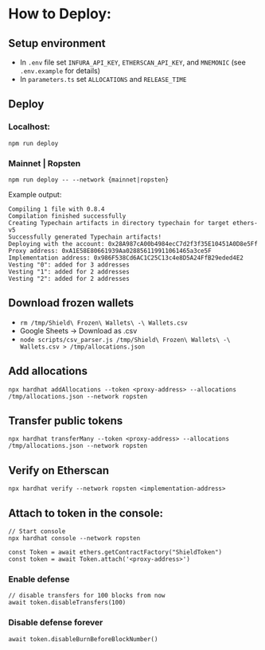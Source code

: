 # How to Deploy:

## Setup environment

- In `.env` file set `INFURA_API_KEY`, `ETHERSCAN_API_KEY`, and `MNEMONIC` (see `.env.example` for details)
- In `parameters.ts` set `ALLOCATIONS` and `RELEASE_TIME`
  
## Deploy

### Localhost:
`npm run deploy`

### Mainnet | Ropsten
`npm run deploy -- --network {mainnet|ropsten}`

Example output:
```
Compiling 1 file with 0.8.4
Compilation finished successfully
Creating Typechain artifacts in directory typechain for target ethers-v5
Successfully generated Typechain artifacts!
Deploying with the account: 0x28A987cA00b4984ecC7d2f3f35E10451A0D8e5Ff
Proxy address: 0xA1E58E80661939Aa028856119911061465a3ce5F
Implementation address: 0x986F538Cd6AC1C25C13c4e8D5A24FfB29eded4E2
Vesting "0": added for 3 addresses
Vesting "1": added for 2 addresses
Vesting "2": added for 2 addresses
```

## Download frozen wallets

* `rm /tmp/Shield\ Frozen\ Wallets\ -\ Wallets.csv`
* Google Sheets -> Download as .csv
* `node scripts/csv_parser.js /tmp/Shield\ Frozen\ Wallets\ -\ Wallets.csv > /tmp/allocations.json`

## Add allocations

`npx hardhat addAllocations --token <proxy-address> --allocations /tmp/allocations.json --network ropsten`

## Transfer public tokens

`npx hardhat transferMany --token <proxy-address> --allocations /tmp/allocations.json --network ropsten`

## Verify on Etherscan 

`npx hardhat verify --network ropsten <implementation-address>`

## Attach to token in the console:

```
// Start console
npx hardhat console --network ropsten

const Token = await ethers.getContractFactory("ShieldToken")
const token = await Token.attach('<proxy-address>')
```

### Enable defense

```
// disable transfers for 100 blocks from now
await token.disableTransfers(100)
```

### Disable defense forever
```
await token.disableBurnBeforeBlockNumber()
```
